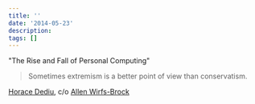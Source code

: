 ```yaml
---
title: ''
date: '2014-05-23'
description:
tags: []
---
```


"The Rise and Fall of Personal Computing"

> Sometimes extremism is a better point of view than conservatism.

[Horace Dediu](http://www.asymco.com/2012/01/17/the-rise-and-fall-of-personal-computing/), c/o [Allen Wirfs-Brock](http://www.wirfs-brock.com/allen/posts/490)
